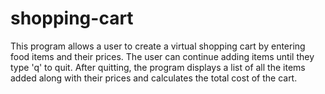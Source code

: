 # shopping-cart
This program allows a user to create a virtual shopping cart by entering food items and their prices. The user can continue adding items until they type 'q' to quit. After quitting, the program displays a list of all the items added along with their prices and calculates the total cost of the cart.
